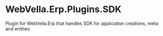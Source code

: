 ﻿# WebVella.Erp.Plugins.SDK
Plugin for WebVella.Erp that handles SDK for application creations, meta and entities

